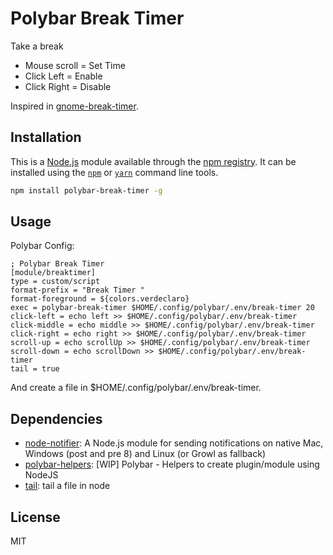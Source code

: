 # Polybar Break Timer

Take a break

- Mouse scroll = Set Time
- Click Left = Enable
- Click Right = Disable

Inspired in [gnome-break-timer](https://github.com/GNOME/gnome-break-timer).

## Installation

This is a [Node.js](https://nodejs.org/) module available through the
[npm registry](https://www.npmjs.com/). It can be installed using the
[`npm`](https://docs.npmjs.com/getting-started/installing-npm-packages-locally)
or
[`yarn`](https://yarnpkg.com/en/)
command line tools.

```sh
npm install polybar-break-timer -g
```

## Usage

Polybar Config:
```
; Polybar Break Timer
[module/breaktimer]
type = custom/script
format-prefix = "Break Timer "
format-foreground = ${colors.verdeclaro}
exec = polybar-break-timer $HOME/.config/polybar/.env/break-timer 20
click-left = echo left >> $HOME/.config/polybar/.env/break-timer
click-middle = echo middle >> $HOME/.config/polybar/.env/break-timer
click-right = echo right >> $HOME/.config/polybar/.env/break-timer
scroll-up = echo scrollUp >> $HOME/.config/polybar/.env/break-timer
scroll-down = echo scrollDown >> $HOME/.config/polybar/.env/break-timer
tail = true
```

And create a file in $HOME/.config/polybar/.env/break-timer.

## Dependencies

- [node-notifier](https://ghub.io/node-notifier): A Node.js module for sending notifications on native Mac, Windows (post and pre 8) and Linux (or Growl as fallback)
- [polybar-helpers](https://ghub.io/polybar-helpers): [WIP] Polybar - Helpers to create plugin/module using NodeJS
- [tail](https://ghub.io/tail): tail a file in node

## License

MIT
